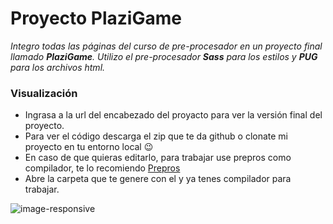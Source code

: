 # Proyecto PlaziGame

_Integro todas las páginas del curso de pre-procesador en un proyecto final llamado **PlaziGame**. Utilizo el pre-procesador **Sass** para los estilos y **PUG** para los archivos html._

### Visualización

- Ingrasa a la url del encabezado del proyacto para ver la versión final del proyecto.
- Para ver el código descarga el zip que te da github o clonate mi proyecto en tu entorno local 😉
- En caso de que quieras editarlo, para trabajar use prepros como compilador, te lo recomiendo [Prepros](https://prepros.io/)
- Abre la carpeta que te genere con el y ya tenes compilador para trabajar. 

![image-responsive](https://repository-images.githubusercontent.com/268692436/2a837100-a469-11ea-8c80-50b1c3ede24b)
